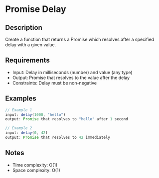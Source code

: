 # Promise Delay

## Description
Create a function that returns a Promise which resolves after a specified delay with a given value.

## Requirements
- Input: Delay in milliseconds (number) and value (any type)
- Output: Promise that resolves to the value after the delay
- Constraints: Delay must be non-negative

## Examples
```typescript
// Example 1
input: delay(1000, "hello")
output: Promise that resolves to "hello" after 1 second

// Example 2
input: delay(0, 42)
output: Promise that resolves to 42 immediately
```

## Notes
- Time complexity: O(1)
- Space complexity: O(1)

